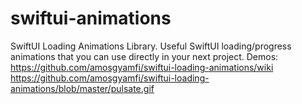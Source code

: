 # swiftui-animations
SwiftUI Loading Animations Library. Useful SwiftUI loading/progress animations that you can use directly in your next project. 
Demos: https://github.com/amosgyamfi/swiftui-loading-animations/wiki
https://github.com/amosgyamfi/swiftui-loading-animations/blob/master/pulsate.gif
